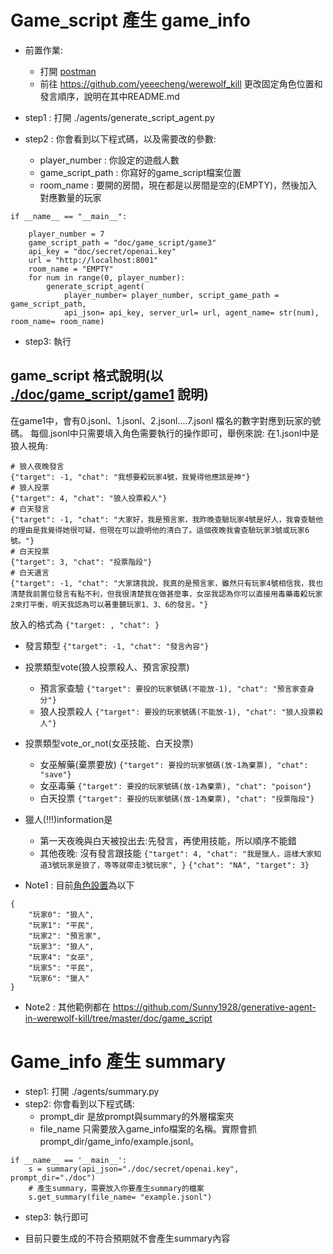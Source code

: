 # Game_script 產生 game_info

* 前置作業:
    * 打開 [postman](https://grey-escape-89309.postman.co/workspace/My-Workspace~1cf6541f-c153-4597-8eb0-60165d1daae5/overview)
    * 前往 https://github.com/yeeecheng/werewolf_kill 更改固定角色位置和發言順序，說明在其中README.md

* step1 : 打開 ./agents/generate_script_agent.py
* step2 : 你會看到以下程式碼，以及需要改的參數:
    * player_number : 你設定的遊戲人數
    * game_script_path :  你寫好的game_script檔案位置
    * room_name : 要開的房間，現在都是以房間是空的(EMPTY)，然後加入對應數量的玩家 
```
if __name__ == "__main__":
    
    player_number = 7
    game_script_path = "doc/game_script/game3"
    api_key = "doc/secret/openai.key"
    url = "http://localhost:8001"
    room_name = "EMPTY"
    for num in range(0, player_number): 
        generate_script_agent(
            player_number= player_number, script_game_path = game_script_path, 
            api_json= api_key, server_url= url, agent_name= str(num), room_name= room_name)
```
* step3: 執行

## game_script 格式說明(以 [./doc/game_script/game1](https://github.com/Sunny1928/generative-agent-in-werewolf-kill/blob/master/doc/game_script/game1/1.jsonl) 說明)
在game1中，會有0.jsonl、1.jsonl、2.jsonl....7.jsonl 檔名的數字對應到玩家的號碼。
每個.jsonl中只需要填入角色需要執行的操作即可，舉例來說:
在1.jsonl中是狼人視角:
```=jsonl
# 狼人夜晚發言
{"target": -1, "chat": "我想要殺玩家4號，我覺得他應該是神"}
# 狼人投票
{"target": 4, "chat": "狼人投票殺人"}
# 白天發言
{"target": -1, "chat": "大家好，我是預言家，我昨晚查驗玩家4號是好人，我會查驗他的理由是我覺得她很可疑，但現在可以證明他的清白了。這個夜晚我會查驗玩家3號或玩家6號。"}
# 白天投票
{"target": 3, "chat": "投票階段"}
# 白天遺言
{"target": -1, "chat": "大家請我說，我真的是預言家，雖然只有玩家4號相信我，我也清楚我前置位發言有點不利，但我很清楚我在做甚麼事，女巫我認為你可以直接用毒藥毒殺玩家2來打平衡，明天我認為可以著重聽玩家1、3、6的發言。"}
```
放入的格式為
```{"target: , "chat": }```
* 發言類型
```{"target": -1, "chat": "發言內容"}```
* 投票類型vote(狼人投票殺人、預言家投票)
    * 預言家查驗
    ```{"target": 要投的玩家號碼(不能放-1), "chat": "預言家查身分"}```
    * 狼人投票殺人
    ```{"target": 要投的玩家號碼(不能放-1), "chat": "狼人投票殺人"}```
* 投票類型vote_or_not(女巫技能、白天投票)
    * 女巫解藥(棄票要放)
    ```{"target": 要投的玩家號碼(放-1為棄票), "chat": "save"}```
    * 女巫毒藥
    ```{"target": 要投的玩家號碼(放-1為棄票), "chat": "poison"}```
    * 白天投票
    ```{"target": 要投的玩家號碼(放-1為棄票), "chat": "投票階段"}```
* 獵人(!!!)information是
    * 第一天夜晚與白天被投出去:先發言，再使用技能，所以順序不能錯
    * 其他夜晚: 沒有發言跟技能
    ```{"target": 4, "chat": "我是獵人，這樣大家知道3號玩家是狼了，等等就帶走3號玩家", }```
    ```{"chat": "NA", "target": 3}```

* Note1 : 目前[角色設置](https://github.com/Sunny1928/generative-agent-in-werewolf-kill/blob/master/doc/game_script/setting.json)為以下
```=json
{
    "玩家0": "狼人",
    "玩家1": "平民",
    "玩家2": "預言家",
    "玩家3": "狼人",
    "玩家4": "女巫",
    "玩家5": "平民",
    "玩家6": "獵人"
}
```
* Note2 : 其他範例都在 https://github.com/Sunny1928/generative-agent-in-werewolf-kill/tree/master/doc/game_script



# Game_info 產生 summary

* step1: 打開 ./agents/summary.py
* step2: 你會看到以下程式碼:
    * prompt_dir 是放prompt與summary的外層檔案夾
    * file_name 只需要放入game_info檔案的名稱。實際會抓 prompt_dir/game_info/example.jsonl。
```
if __name__ == '__main__':
    s = summary(api_json="./doc/secret/openai.key", prompt_dir="./doc")
    # 產生summary，需要放入你要產生summary的檔案
    s.get_summary(file_name= "example.jsonl")
```
* step3: 執行即可

* 目前只要生成的不符合預期就不會產生summary內容


